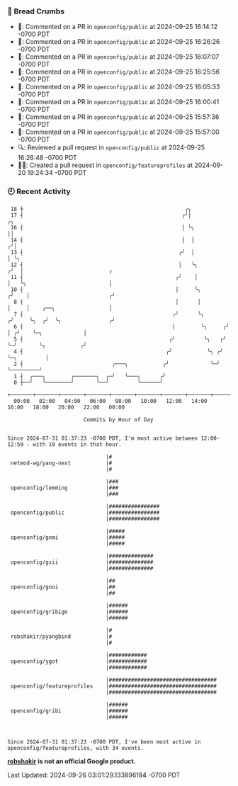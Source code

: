 ### 🍞 Bread Crumbs

 * 💬: Commented on a PR in  `openconfig/public` at 2024-09-25 16:14:12 -0700 PDT
 * 💬: Commented on a PR in  `openconfig/public` at 2024-09-25 16:26:26 -0700 PDT
 * 💬: Commented on a PR in  `openconfig/public` at 2024-09-25 16:07:07 -0700 PDT
 * 💬: Commented on a PR in  `openconfig/public` at 2024-09-25 16:25:56 -0700 PDT
 * 💬: Commented on a PR in  `openconfig/public` at 2024-09-25 16:05:33 -0700 PDT
 * 💬: Commented on a PR in  `openconfig/public` at 2024-09-25 16:00:41 -0700 PDT
 * 💬: Commented on a PR in  `openconfig/public` at 2024-09-25 15:57:36 -0700 PDT
 * 💬: Commented on a PR in  `openconfig/public` at 2024-09-25 15:57:00 -0700 PDT
 * 🔍: Reviewed a pull request in  `openconfig/public` at 2024-09-25 16:26:48 -0700 PDT
 * ✍🏼: Created a pull request in `openconfig/featureprofiles` at 2024-09-20 19:24:34 -0700 PDT

### 🕘 Recent Activity
```
 18 ┼                                                   ╭╮
 17 ┤                                                  ╭╯│               ╭╮
 16 ┤                                                  │ ╰╮              ││
 14 ┤                                                  │  │             ╭╯│
 13 ┤                                                 ╭╯  │             │ ╰╮
 12 ┤                                                 │   ╰╮           ╭╯  │                           ╭
 11 ┤                                                ╭╯    │           │   ╰╮                          │
 10 ┤                                                │     ╰╮         ╭╯    │                         ╭╯
  8 ┤                                                │      │         │     │    ╭──╮                 │
  7 ┤                                               ╭╯      ╰╮       ╭╯     ╰╮  ╭╯  ╰╮               ╭╯
  6 ┤                                               │        ╰╮     ╭╯       │ ╭╯    ╰─╮             │
  5 ┤                                              ╭╯         ╰╮   ╭╯        ╰─╯       ╰╮           ╭╯
  4 ┤                                             ╭╯           ╰╮ ╭╯                    ╰─╮         │
  2 ┤                            ╭───╮           ╭╯             ╰─╯                       ╰─────────╯
  1 ┤  ╭───╮        ╭───────╮  ╭─╯   ╰───╮      ╭╯
  0 ┼──╯   ╰────────╯       ╰──╯         ╰──────╯
    +───────+───────+───────+───────+───────+───────+───────+───────+───────+───────+───────+───────+────
  00:00   02:00   04:00   06:00   08:00   10:00   12:00   14:00   16:00   18:00   20:00   22:00   00:00   

						Commits by Hour of Day


Since 2024-07-31 01:37:23 -0700 PDT, I'm most active between 12:00-12:59 - with 19 events in that hour.

```



```
                               |#
 netmod-wg/yang-next           |#
                               |#

                               |###
 openconfig/lemming            |###
                               |###

                               |################
 openconfig/public             |################
                               |################

                               |#####
 openconfig/gnmi               |#####
                               |#####

                               |##############
 openconfig/gsii               |##############
                               |##############

                               |##
 openconfig/gnoi               |##
                               |##

                               |######
 openconfig/gribigo            |######
                               |######

                               |#
 robshakir/pyangbind           |#
                               |#

                               |############
 openconfig/ygot               |############
                               |############

                               |##################################
 openconfig/featureprofiles    |##################################
                               |##################################

                               |######
 openconfig/gribi              |######
                               |######



Since 2024-07-31 01:37:23 -0700 PDT, I've been most active in openconfig/featureprofiles, with 34 events.

```
**[robshakir](mailto:robjs@google.com) is not an official Google product.**  


Last Updated: 2024-09-26 03:01:29.133896184 -0700 PDT
